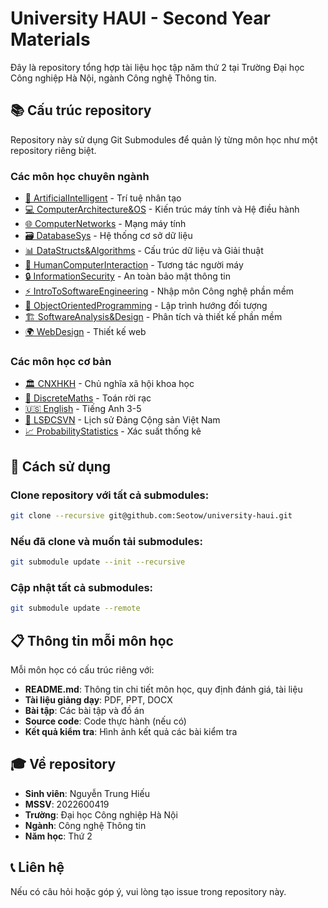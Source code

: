 # University HAUI - Second Year Materials

Đây là repository tổng hợp tài liệu học tập năm thứ 2 tại Trường Đại học Công nghiệp Hà Nội, ngành Công nghệ Thông tin.

## 📚 Cấu trúc repository

Repository này sử dụng Git Submodules để quản lý từng môn học như một repository riêng biệt.

### Các môn học chuyên ngành
- [🤖 ArtificialIntelligent](./ArtificialIntelligent) - Trí tuệ nhân tạo
- [💻 ComputerArchitecture&OS](./ComputerArchitecture&OS) - Kiến trúc máy tính và Hệ điều hành  
- [🌐 ComputerNetworks](./ComputerNetworks) - Mạng máy tính
- [🗃️ DatabaseSys](./DatabaseSys) - Hệ thống cơ sở dữ liệu
- [📊 DataStructs&Algorithms](./DataStructs&Algorithms) - Cấu trúc dữ liệu và Giải thuật
- [🎨 HumanComputerInteraction](./HumanComputerInteraction) - Tương tác người máy
- [🔒 InformationSecurity](./InformationSecurity) - An toàn bảo mật thông tin
- [⚡ IntroToSoftwareEngineering](./IntroToSoftwareEngineering) - Nhập môn Công nghệ phần mềm
- [🎯 ObjectOrientedProgramming](./ObjectOrientedProgramming) - Lập trình hướng đối tượng
- [🏗️ SoftwareAnalysis&Design](./SoftwareAnalysis&Design) - Phân tích và thiết kế phần mềm
- [🌍 WebDesign](./WebDesign) - Thiết kế web

### Các môn học cơ bản
- [🏛️ CNXHKH](./CNXHKH) - Chủ nghĩa xã hội khoa học
- [🔢 DiscreteMaths](./DiscreteMaths) - Toán rời rạc
- [🇺🇸 English](./English) - Tiếng Anh 3-5
- [🏴 LSĐCSVN](./LSĐCSVN) - Lịch sử Đảng Cộng sản Việt Nam
- [📈 ProbabilityStatistics](./ProbabilityStatistics) - Xác suất thống kê

## 🚀 Cách sử dụng

### Clone repository với tất cả submodules:
```bash
git clone --recursive git@github.com:Seotow/university-haui.git
```

### Nếu đã clone và muốn tải submodules:
```bash
git submodule update --init --recursive
```

### Cập nhật tất cả submodules:
```bash
git submodule update --remote
```

## 📋 Thông tin mỗi môn học

Mỗi môn học có cấu trúc riêng với:
- **README.md**: Thông tin chi tiết môn học, quy định đánh giá, tài liệu
- **Tài liệu giảng dạy**: PDF, PPT, DOCX
- **Bài tập**: Các bài tập và đồ án
- **Source code**: Code thực hành (nếu có)
- **Kết quả kiểm tra**: Hình ảnh kết quả các bài kiểm tra

## 🎓 Về repository

- **Sinh viên**: Nguyễn Trung Hiếu
- **MSSV**: 2022600419
- **Trường**: Đại học Công nghiệp Hà Nội
- **Ngành**: Công nghệ Thông tin
- **Năm học**: Thứ 2

## 📞 Liên hệ

Nếu có câu hỏi hoặc góp ý, vui lòng tạo issue trong repository này.
